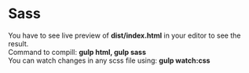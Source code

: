 # Sass
You have to see live preview of **dist/index.html** in your editor to see the result.<br>
Command to compill: **gulp html, gulp sass**<br>
You can watch changes in any scss file using: **gulp watch:css**
